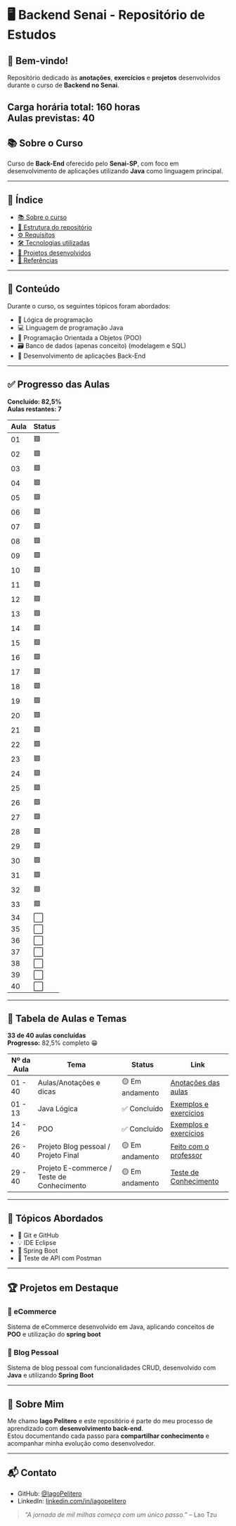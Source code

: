 # 🖥️ Backend Senai - Repositório de Estudos

## 👋 Bem-vindo!

Repositório dedicado às **anotações**, **exercícios** e **projetos** desenvolvidos durante o curso de **Backend no Senai**.

**Carga horária total:** 160 horas  
**Aulas previstas:** 40
---

## 📚 Sobre o Curso

Curso de **Back-End** oferecido pelo **Senai-SP**, com foco em desenvolvimento de aplicações utilizando **Java** como linguagem principal.

---

## 📌 Índice

- [📚 Sobre o curso](#-sobre-o-curso)
- [📁 Estrutura do repositório](#-estrutura-do-repositório)
- [⚙️ Requisitos](#-requisitos)
- [🛠️ Tecnologias utilizadas](#-tecnologias-utilizadas)
- [🚧 Projetos desenvolvidos](#-projetos-desenvolvidos)
- [📖 Referências](#-referências)

---

## 📘 Conteúdo 

Durante o curso, os seguintes tópicos foram abordados:

- 🧠 Lógica de programação
- 💻 Linguagem de programação Java
- 🧱 Programação Orientada a Objetos (POO)
- 🗃️ Banco de dados (apenas conceito) (modelagem e SQL)
- 🔧 Desenvolvimento de aplicações Back-End

---

## ✅ Progresso das Aulas

**Concluído: 82,5%**  
**Aulas restantes: 7**

| Aula | Status |
|------|--------|
| 01   | 🟩     |
| 02   | 🟩     |
| 03   | 🟩     |
| 04   | 🟩     |
| 05   | 🟩     |
| 06   | 🟩     |
| 07   | 🟩     |
| 08   | 🟩     |
| 09   | 🟩     |
| 10   | 🟩     |
| 11   | 🟩     |
| 12   | 🟩     |
| 13   | 🟩     |
| 14   | 🟩     |
| 15   | 🟩     |
| 16   | 🟩     |
| 17   | 🟩     |
| 18   | 🟩     |
| 19   | 🟩     |
| 20   | 🟩     |
| 21   | 🟩     |
| 22   | 🟩     |
| 23   | 🟩     |
| 24   | 🟩     |
| 25   | 🟩     |
| 26   | 🟩     |
| 27   | 🟩     |
| 28   | 🟩     |
| 29   | 🟩     |
| 30   | 🟩     |
| 31   | 🟩     |
| 32   | 🟩     |
| 33   | 🟩     |
| 34   | ⬜     |
| 35   | ⬜     |
| 36   | ⬜     |
| 37   | ⬜     |
| 38   | ⬜     |
| 39   | ⬜     |
| 40   | ⬜     |

---
## 📅 Tabela de Aulas e Temas

**33 de 40 aulas concluídas**  
**Progresso:** 82,5% completo 😁

| Nº da Aula | Tema                                                   | Status        | Link       |
|------------|--------------------------------------------------------|---------------|------------|
| 01  - 40       | Aulas/Anotações e dicas                                | 🟡 Em andamento | [Anotações das aulas](https://github.com/IagoPelitero/Back-End-Senai-T2/tree/main/Aulas) |
| 01 - 13         | Java Lógica                                            | ✅ Concluído    | [Exemplos e exercícios](https://github.com/IagoPelitero/Back-End-Senai-T2/tree/main/JavaLogica) |                                          
| 14 - 26       | POO                                                    | ✅ Concluído    | [Exemplos e exercícios](https://github.com/IagoPelitero/Back-End-Senai-T2/tree/main/JavaPOO) |
| 26 - 40        | Projeto Blog pessoal / Projeto Final                        | 🟡 Em andamento | [Feito com o professor](https://github.com/IagoPelitero/Back-End-Senai-T2/tree/main/blogPessoal/blogPessoal) |
| 29 - 40      | Projeto E-commerce / Teste de Conhecimento             | 🟡 Em andamento | [Teste de Conhecimento](https://github.com/IagoPelitero/Back-End-Senai-T2/tree/main/ProjetoJavaPessoal/eCommerce) |

---

## 🧰 Tópicos Abordados

- 🔧 Git e GitHub
- 💡 IDE Eclipse
- 🚀 Spring Boot
- 🧪 Teste de API com Postman

---

## 🏆 Projetos em Destaque

### 🛒 eCommerce
Sistema de eCommerce desenvolvido em Java, aplicando conceitos de **POO** e utilização do **spring boot**

### 📝 Blog Pessoal
Sistema de blog pessoal com funcionalidades CRUD, desenvolvido com **Java** e utilizando **Spring Boot**

---

## 🙋 Sobre Mim

Me chamo **Iago Pelitero** e este repositório é parte do meu processo de aprendizado com **desenvolvimento back-end**.  
Estou documentando cada passo para **compartilhar conhecimento** e acompanhar minha evolução como desenvolvedor.

---

## 📬 Contato

- GitHub: [@IagoPelitero](https://github.com/IagoPelitero)
- LinkedIn: [linkedin.com/in/iagopelitero](https://www.linkedin.com/in/iagopelitero)

> _“A jornada de mil milhas começa com um único passo.”_ – Lao Tzu

